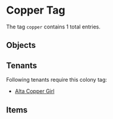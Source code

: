 # Copper Tag

The tag `copper` contains 1 total entries.

## Objects

## Tenants

Following tenants require this colony tag:

- [Alta Copper Girl](https://ceterai.github.io/MyEnternia/Wiki/AltaCopperGirl)

## Items
